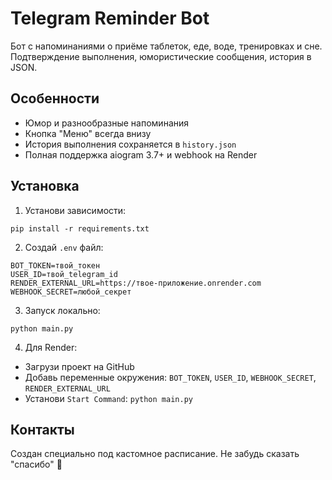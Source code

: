 # Telegram Reminder Bot

Бот с напоминаниями о приёме таблеток, еде, воде, тренировках и сне. Подтверждение выполнения, юмористические сообщения, история в JSON.

## Особенности
- Юмор и разнообразные напоминания
- Кнопка "Меню" всегда внизу
- История выполнения сохраняется в `history.json`
- Полная поддержка aiogram 3.7+ и webhook на Render

## Установка

1. Установи зависимости:

```
pip install -r requirements.txt
```

2. Создай `.env` файл:

```
BOT_TOKEN=твой_токен
USER_ID=твой_telegram_id
RENDER_EXTERNAL_URL=https://твое-приложение.onrender.com
WEBHOOK_SECRET=любой_секрет
```

3. Запуск локально:

```
python main.py
```

4. Для Render:
- Загрузи проект на GitHub
- Добавь переменные окружения: `BOT_TOKEN`, `USER_ID`, `WEBHOOK_SECRET`, `RENDER_EXTERNAL_URL`
- Установи `Start Command`: `python main.py`

## Контакты

Создан специально под кастомное расписание. Не забудь сказать "спасибо" 🤖